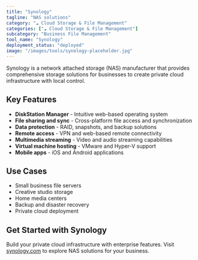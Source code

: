 ```yaml
---
title: "Synology"
tagline: "NAS solutions"
category: "☁️ Cloud Storage & File Management"
categories: ["☁️ Cloud Storage & File Management"]
subcategory: "Business File Management"
tool_name: "Synology"
deployment_status: "deployed"
image: "/images/tools/synology-placeholder.jpg"
---
```

Synology is a network attached storage (NAS) manufacturer that provides comprehensive storage solutions for businesses to create private cloud infrastructure with local control.

## Key Features

- **DiskStation Manager** - Intuitive web-based operating system
- **File sharing and sync** - Cross-platform file access and synchronization
- **Data protection** - RAID, snapshots, and backup solutions
- **Remote access** - VPN and web-based remote connectivity
- **Multimedia streaming** - Video and audio streaming capabilities
- **Virtual machine hosting** - VMware and Hyper-V support
- **Mobile apps** - iOS and Android applications

## Use Cases

- Small business file servers
- Creative studio storage
- Home media centers
- Backup and disaster recovery
- Private cloud deployment

## Get Started with Synology

Build your private cloud infrastructure with enterprise features. Visit [synology.com](https://www.synology.com) to explore NAS solutions for your business.